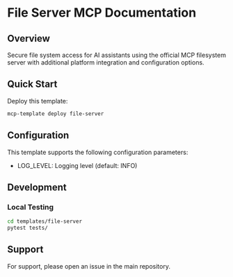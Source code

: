 # File Server MCP Documentation

## Overview

Secure file system access for AI assistants using the official MCP filesystem server with additional platform integration and configuration options.

## Quick Start

Deploy this template:

```bash
mcp-template deploy file-server
```

## Configuration

This template supports the following configuration parameters:

- LOG_LEVEL: Logging level (default: INFO)

## Development

### Local Testing

```bash
cd templates/file-server
pytest tests/
```

## Support

For support, please open an issue in the main repository.

